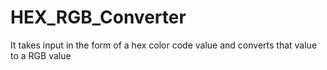 # HEX_RGB_Converter
It takes input in the form of a hex color code value and converts that value to a RGB value
